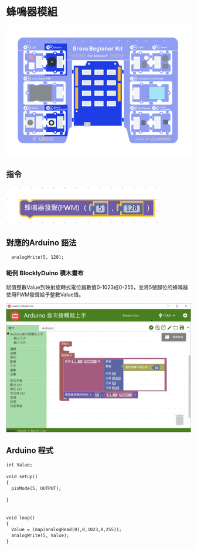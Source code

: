 # 蜂鳴器模組

![](../../../.gitbook/assets/buzzer-05.jpg)

## **指令**

![](../../../.gitbook/assets/lesson_4_buzzer2.png)

## **對應的**Arduino 語法

```text
  analogWrite(5, 128);
```

### 範例 BlocklyDuino 積木畫布

賦值整數Value到映射旋轉式電位器數值0-1023成0-255，並將5號腳位的蜂鳴器使用PWM發聲給予整數Value值。

![](../../../.gitbook/assets/lesson_4_buzzer.png)

## Arduino 程式

```text
int Value;

void setup()
{
  pinMode(5, OUTPUT);

}


void loop()
{
  Value = (map(analogRead(0),0,1023,0,255));
  analogWrite(5, Value);
}
```


